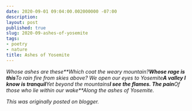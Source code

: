 ```yaml
---
date: 2020-09-01 09:04:00.002000000 -07:00
description:
layout: post
published: true
slug: 2020-09-ashes-of-yosemite
tags:
- poetry
- nature
title: Ashes of Yosemite
---
```

*Whose ashes are these**Which coat the weary mountain?**Whose rage is this**To rain fire from skies above?* *We open our eyes to Yosemite**A valley I know is tranquil**Yet beyond the mountains**I see the flames. The pain**Of those who lie within our wake**Along the ashes of Yosemite.*

*This was originally posted on blogger.*
